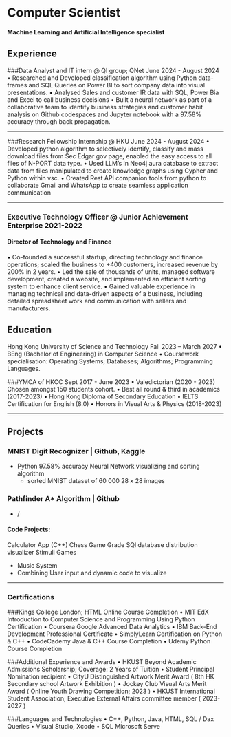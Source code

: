 # Computer Scientist
#### Machine Learning and Artificial Intelligence specialist

## Experience
###Data Analyst and IT intern @ QI group; QNet   June 2024 - August 2024
• Researched and Developed classification algorithm using Python data-frames and SQL Queries on Power BI to sort 
company data into visual presentations. 
• Analysed Sales and customer IR data with SQL, Power Bia and Excel to call business decisions 
• Built a neural network as part of a collaborative team to identify business strategies and customer habit analysis on 
Github codespaces and Jupyter notebook with a 97.58% accuracy through back propagation.
__________________________________________________________________________________________________

###Research Fellowship Internship @ HKU   June 2024 - August 2024
• Developed python algorithm to selectively identify, classify and mass download files from Sec Edgar gov page, enabled 
the easy access to all files of N-PORT data type. 
• Used LLM’s in Neo4j aura database to extract data from files manipulated to create knowledge graphs using Cypher and 
Python within vsc. 
• Created Rest API companion tools from python to collaborate Gmail and WhatsApp to create seamless application 
communication
__________________________________________________________________________________________________

### Executive Technology Officer @ Junior Achievement Enterprise   2021-2022
#### Director of Technology and Finance 
• Co-founded a successful startup, directing technology and finance operations; scaled the business to +400 customers, 
increased revenue by 200% in 2 years. 
• Led the sale of thousands of units, managed software development, created a website, and implemented an efficient 
sorting system to enhance client service. 
• Gained valuable experience in managing technical and data-driven aspects of a business, including detailed spreadsheet 
work and communication with sellers and manufacturers.

## Education
Hong Kong University of Science and Technology Fall 2023 – March 2027
• BEng (Bachelor of Engineering) in Computer Science • Coursework specialisation: Operating Systems; Databases; Algorithms; Programming Languages. 

###YMCA of HKCC   Sept 2017 - June 2023
• Valedictorian (2020 - 2023) Chosen amongst 150 students cohort. • Best all round & third in academics (2017-2023) 
• Hong Kong Diploma of Secondary Education 
• IELTS Certification for English (8.0) 
• Honors in Visual Arts & Physics (2018-2023)
__________________________________________________________________________________________________

## Projects
### MNIST Digit Recognizer | Github, Kaggle
- Python 97.58% accuracy Neural Network visualizing and sorting algorithm
  -  sorted MNIST dataset of 60 000 28 x 28 images
### Pathfinder A* Algorithm | Github
- /
#### Code Projects:
  Calculator App (C++)
  Chess Game
  Grade SQl database distribution visualizer
  Stimuli Games
  - Music System
  - Combining User input and dynamic code to visualize
__________________________________________________________________________________________________

### Certifications
###Kings College London; HTML Online Course Completion 
• MIT EdX Introduction to Computer Science and Programming Using Python Certification 
• Coursera Google Advanced Data Analytics 
• IBM Back-End Development Professional Certificate 
• SimplyLearn Certification on Python & C++ 
• CodeCademy Java & C++ Course Completion 
• Udemy Python Course Completion

###Additional Experience and Awards
• HKUST Beyond Academic Admissions Scholarship; Coverage: 2 Years of Tuition 
• Student Principal Nomination recipient 
• CityU Distinguished Artwork Merit Award ( 8th HK Secondary school Artwork Exhibition ) 
• Jockey Club Visual Arts Merit Award ( Online Youth Drawing Competition; 2023 ) 
• HKUST International Student Association; Executive External Affairs committee member ( 2023-2027 ) 

###Languages and Technologies
• C++, Python, Java, HTML, SQL / Dax Queries 
• Visual Studio, Xcode 
• SQL Microsoft Serve
